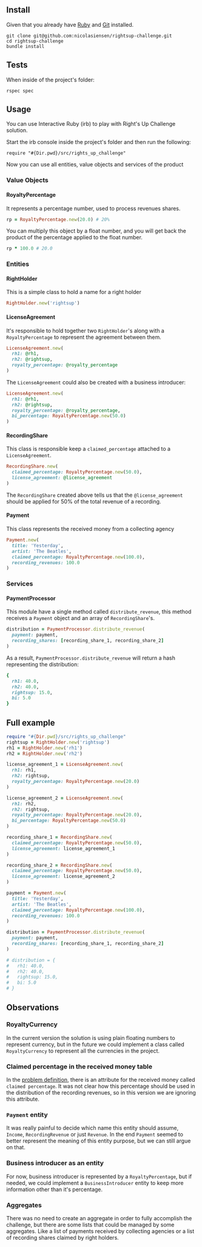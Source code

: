 ## Install
Given that you already have [Ruby](https://www.ruby-lang.org/pt/) and [Git](https://git-scm.com/) installed.

```
git clone git@github.com:nicolasiensen/rightsup-challenge.git
cd rightsup-challenge
bundle install
```

## Tests
When inside of the project's folder:

```
rspec spec
```

## Usage
You can use Interactive Ruby (irb) to play with Right's Up Challenge solution.

Start the irb console inside the project's folder and then run the following:
```
require "#{Dir.pwd}/src/rights_up_challenge"
```

Now you can use all entities, value objects and services of the product

### Value Objects
#### RoyaltyPercentage
It represents a percentage number, used to process revenues shares.

```ruby
rp = RoyaltyPercentage.new(20.0) # 20%
```

You can multiply this object by a float number, and you will get back the product of the percentage applied to the float number.

```ruby
rp * 100.0 # 20.0
```

### Entities

#### RightHolder
This is a simple class to hold a name for a right holder

```ruby
RightHolder.new('rightsup')
```

#### LicenseAgreement
It's responsible to hold together two ```RightHolder```'s along with a ```RoyaltyPercentage``` to represent the agreement between them.

```ruby
LicenseAgreement.new(
  rh1: @rh1,
  rh2: @rightsup,
  royalty_percentage: @royalty_percentage
)
```

The ```LicenseAgreement``` could also be created with a business introducer:

```ruby
LicenseAgreement.new(
  rh1: @rh1,
  rh2: @rightsup,
  royalty_percentage: @royalty_percentage,
  bi_percentage: RoyaltyPercentage.new(50.0)
)
```

#### RecordingShare
This class is responsible keep a ```claimed_percentage``` attached to a ```LicenseAgreement```.

```ruby
RecordingShare.new(
  claimed_percentage: RoyaltyPercentage.new(50.0),
  license_agreement: @license_agreement
)
```

The ```RecordingShare``` created above tells us that the ```@license_agreement``` should be applied for 50% of the total revenue of a recording.

#### Payment
This class represents the received money from a collecting agency

```ruby
Payment.new(
  title: 'Yesterday',
  artist: 'The Beatles',
  claimed_percentage: RoyaltyPercentage.new(100.0),
  recording_revenues: 100.0
)
```

### Services
#### PaymentProcessor
This module have a single method called ```distribute_revenue```, this method receives a ```Payment``` object and an array of ```RecordingShare```'s.

```ruby
distribution = PaymentProcessor.distribute_revenue(
  payment: payment,
  recording_shares: [recording_share_1, recording_share_2]
)
```

As a result, ```PaymentProcessor.distribute_revenue``` will return a hash representing the distribution:

```ruby
{
  rh1: 40.0,
  rh2: 40.0,
  rightsup: 15.0,
  bi: 5.0
}
```

## Full example
```ruby
require "#{Dir.pwd}/src/rights_up_challenge"
rightsup = RightHolder.new('rightsup')
rh1 = RightHolder.new('rh1')
rh2 = RightHolder.new('rh2')

license_agreement_1 = LicenseAgreement.new(
  rh1: rh1,
  rh2: rightsup,
  royalty_percentage: RoyaltyPercentage.new(20.0)
)

license_agreement_2 = LicenseAgreement.new(
  rh1: rh2,
  rh2: rightsup,
  royalty_percentage: RoyaltyPercentage.new(20.0),
  bi_percentage: RoyaltyPercentage.new(50.0)
)

recording_share_1 = RecordingShare.new(
  claimed_percentage: RoyaltyPercentage.new(50.0),
  license_agreement: license_agreement_1
)

recording_share_2 = RecordingShare.new(
  claimed_percentage: RoyaltyPercentage.new(50.0),
  license_agreement: license_agreement_2
)

payment = Payment.new(
  title: 'Yesterday',
  artist: 'The Beatles',
  claimed_percentage: RoyaltyPercentage.new(100.0),
  recording_revenues: 100.0
)

distribution = PaymentProcessor.distribute_revenue(
  payment: payment,
  recording_shares: [recording_share_1, recording_share_2]
)

# distribution = {
#   rh1: 40.0,
#   rh2: 40.0,
#   rightsup: 15.0,
#   bi: 5.0
# }
```

## Observations
### RoyaltyCurrency
In the current version the solution is using plain floating numbers to represent currency, but in the future we could implement a class called ```RoyaltyCurrency``` to represent all the currencies in the project.

### Claimed percentage in the received money table
In the [problem definition](https://docs.google.com/document/d/1MKeYuvyc5Vv7fV6X2XKRmw-PkrE3KMIOV5e_d2qP0y0/edit#), there is an attribute for the received money called ```claimed percentage```. It was not clear how this percentage should be used in the distribution of the recording revenues, so in this version we are ignoring this attribute.

### ```Payment``` entity
It was really painful to decide which name this entity should assume, ```Income```, ```RecordingRevenue``` or just ```Revenue```. In the end ```Payment``` seemed to better represent the meaning of this entity purpose, but we can still argue on that.

### Business introducer as an entity
For now, business introducer is represented by a ```RoyaltyPercentage```, but if needed, we could implement a ```BusinessIntroducer``` entity to keep more information other than it's percentage.

### Aggregates
There was no need to create an aggregate in order to fully accomplish the challenge, but there are some lists that could be managed by some aggregates. Like a list of payments received by collecting agencies or a list of recording shares claimed by right holders.
